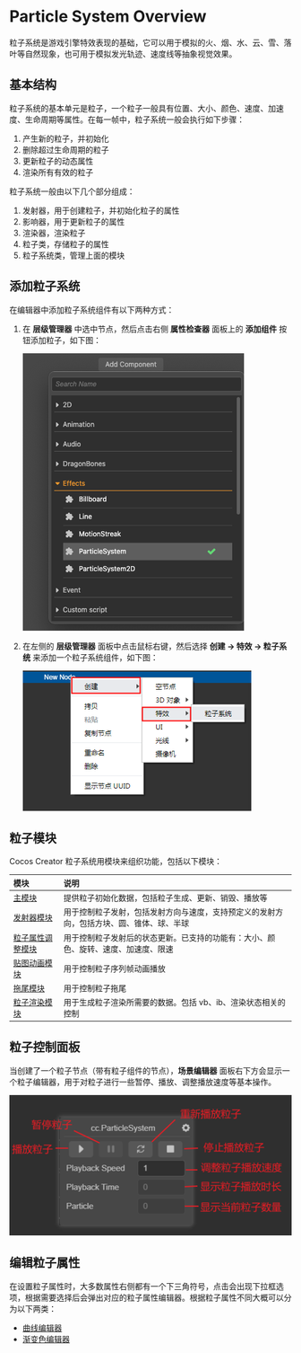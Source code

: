 # Particle System Overview

粒子系统是游戏引擎特效表现的基础，它可以用于模拟的火、烟、水、云、雪、落叶等自然现象，也可用于模拟发光轨迹、速度线等抽象视觉效果。

## 基本结构

粒子系统的基本单元是粒子，一个粒子一般具有位置、大小、颜色、速度、加速度、生命周期等属性。在每一帧中，粒子系统一般会执行如下步骤：

1. 产生新的粒子，并初始化
2. 删除超过生命周期的粒子
3. 更新粒子的动态属性
4. 渲染所有有效的粒子

粒子系统一般由以下几个部分组成：

1. 发射器，用于创建粒子，并初始化粒子的属性
2. 影响器，用于更新粒子的属性
3. 渲染器，渲染粒子
4. 粒子类，存储粒子的属性
5. 粒子系统类，管理上面的模块

## 添加粒子系统

在编辑器中添加粒子系统组件有以下两种方式：

1. 在 **层级管理器** 中选中节点，然后点击右侧 **属性检查器** 面板上的 **添加组件** 按钮添加粒子，如下图：

    ![](particle-system/new_ParticleSystemComponent.png)

2. 在左侧的 **层级管理器** 面板中点击鼠标右键，然后选择 **创建 -> 特效 -> 粒子系统** 来添加一个粒子系统组件，如下图：

    ![](particle-system/new_ParticleSystemComponent_node.png)

## 粒子模块

Cocos Creator 粒子系统用模块来组织功能，包括以下模块：

| 模块 | 说明 |
| :--- | :--- |
| [主模块](main-module.md) | 提供粒子初始化数据，包括粒子生成、更新、销毁、播放等 |
| [发射器模块](emitter.md) | 用于控制粒子发射，包括发射方向与速度，支持预定义的发射方向，包括方块、圆、锥体、球、半球 |
| [粒子属性调整模块](module.md) | 用于控制粒子发射后的状态更新。已支持的功能有：大小、颜色、旋转、速度、加速度、限速 |
| [贴图动画模块](texture-animation-module.md) | 用于控制粒子序列帧动画播放 |
| [拖尾模块](trail-module.md) | 用于控制粒子拖尾 |
| [粒子渲染模块](renderer.md) | 用于生成粒子渲染所需要的数据。包括 vb、ib、渲染状态相关的控制 |

## 粒子控制面板

当创建了一个粒子节点（带有粒子组件的节点），**场景编辑器** 面板右下方会显示一个粒子编辑器，用于对粒子进行一些暂停、播放、调整播放速度等基本操作。

![particle_panel](editor/img/particle_panel.png)

## 编辑粒子属性

在设置粒子属性时，大多数属性右侧都有一个下三角符号，点击会出现下拉框选项，根据需要选择后会弹出对应的粒子属性编辑器。根据粒子属性不同大概可以分为以下两类：

- [曲线编辑器](editor/curve-editor.md)
- [渐变色编辑器](editor/gradient-editor.md)